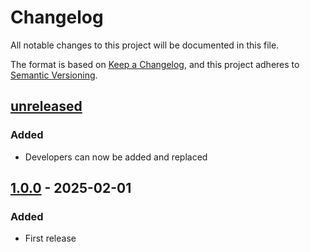 # Changelog

All notable changes to this project will be documented in this file.

The format is based on [Keep a Changelog](https://keepachangelog.com/en/1.0.0/),
and this project adheres to [Semantic Versioning](https://semver.org/spec/v2.0.0.html).

## [unreleased]

### Added

- Developers can now be added and replaced

## [1.0.0] - 2025-02-01

### Added

- First release

[unreleased]: https://github.com/cthing/gradle-cthing-publishing/compare/1.0.0...HEAD
[1.0.0]: https://github.com/cthing/gradle-cthing-publishing/releases/tag/1.0.0
